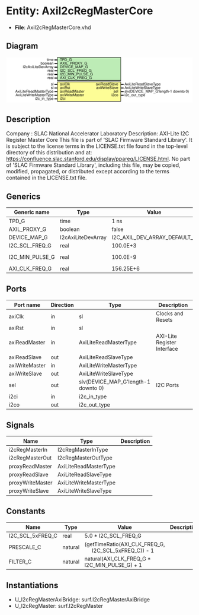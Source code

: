 # Entity: AxiI2cRegMasterCore

- **File**: AxiI2cRegMasterCore.vhd
## Diagram

![Diagram](AxiI2cRegMasterCore.svg "Diagram")
## Description

Company    : SLAC National Accelerator Laboratory
Description: AXI-Lite I2C Register Master Core
This file is part of 'SLAC Firmware Standard Library'.
It is subject to the license terms in the LICENSE.txt file found in the
top-level directory of this distribution and at:
   https://confluence.slac.stanford.edu/display/ppareg/LICENSE.html.
No part of 'SLAC Firmware Standard Library', including this file,
may be copied, modified, propagated, or distributed except according to
the terms contained in the LICENSE.txt file.
## Generics

| Generic name    | Type               | Value                        | Description      |
| --------------- | ------------------ | ---------------------------- | ---------------- |
| TPD_G           | time               | 1 ns                         |                  |
| AXIL_PROXY_G    | boolean            | false                        |                  |
| DEVICE_MAP_G    | I2cAxiLiteDevArray | I2C_AXIL_DEV_ARRAY_DEFAULT_C |                  |
| I2C_SCL_FREQ_G  | real               | 100.0E+3                     | units of Hz      |
| I2C_MIN_PULSE_G | real               | 100.0E-9                     | units of seconds |
| AXI_CLK_FREQ_G  | real               | 156.25E+6                    |                  |
## Ports

| Port name      | Direction | Type                                | Description                 |
| -------------- | --------- | ----------------------------------- | --------------------------- |
| axiClk         | in        | sl                                  | Clocks and Resets           |
| axiRst         | in        | sl                                  |                             |
| axiReadMaster  | in        | AxiLiteReadMasterType               | AXI-Lite Register Interface |
| axiReadSlave   | out       | AxiLiteReadSlaveType                |                             |
| axiWriteMaster | in        | AxiLiteWriteMasterType              |                             |
| axiWriteSlave  | out       | AxiLiteWriteSlaveType               |                             |
| sel            | out       | slv(DEVICE_MAP_G'length-1 downto 0) | I2C Ports                   |
| i2ci           | in        | i2c_in_type                         |                             |
| i2co           | out       | i2c_out_type                        |                             |
## Signals

| Name             | Type                   | Description |
| ---------------- | ---------------------- | ----------- |
| i2cRegMasterIn   | I2cRegMasterInType     |             |
| i2cRegMasterOut  | I2cRegMasterOutType    |             |
| proxyReadMaster  | AxiLiteReadMasterType  |             |
| proxyReadSlave   | AxiLiteReadSlaveType   |             |
| proxyWriteMaster | AxiLiteWriteMasterType |             |
| proxyWriteSlave  | AxiLiteWriteSlaveType  |             |
## Constants

| Name             | Type    | Value                                                                                     | Description |
| ---------------- | ------- | ----------------------------------------------------------------------------------------- | ----------- |
| I2C_SCL_5xFREQ_C | real    |  5.0 * I2C_SCL_FREQ_G                                                                     |             |
| PRESCALE_C       | natural |  (getTimeRatio(AXI_CLK_FREQ_G,<br><span style="padding-left:20px"> I2C_SCL_5xFREQ_C)) - 1 |             |
| FILTER_C         | natural |  natural(AXI_CLK_FREQ_G * I2C_MIN_PULSE_G) + 1                                            |             |
## Instantiations

- U_I2cRegMasterAxiBridge: surf.I2cRegMasterAxiBridge
- U_I2cRegMaster: surf.I2cRegMaster

